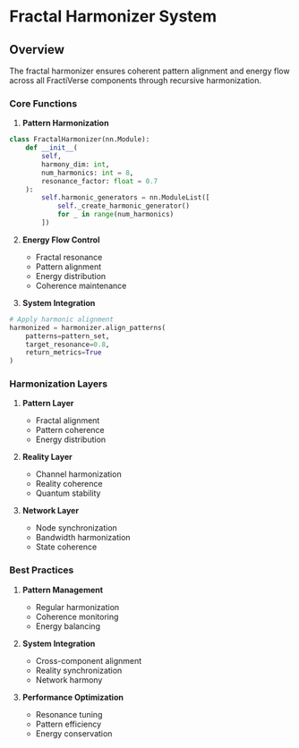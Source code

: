 # Fractal Harmonizer System

## Overview
The fractal harmonizer ensures coherent pattern alignment and energy flow across all FractiVerse components through recursive harmonization.

### Core Functions

1. **Pattern Harmonization**
```python
class FractalHarmonizer(nn.Module):
    def __init__(
        self,
        harmony_dim: int,
        num_harmonics: int = 8,
        resonance_factor: float = 0.7
    ):
        self.harmonic_generators = nn.ModuleList([
            self._create_harmonic_generator()
            for _ in range(num_harmonics)
        ])
```

2. **Energy Flow Control**
   - Fractal resonance
   - Pattern alignment
   - Energy distribution
   - Coherence maintenance

3. **System Integration**
```python
# Apply harmonic alignment
harmonized = harmonizer.align_patterns(
    patterns=pattern_set,
    target_resonance=0.8,
    return_metrics=True
)
```

### Harmonization Layers

1. **Pattern Layer**
   - Fractal alignment
   - Pattern coherence
   - Energy distribution

2. **Reality Layer**
   - Channel harmonization
   - Reality coherence
   - Quantum stability

3. **Network Layer**
   - Node synchronization
   - Bandwidth harmonization
   - State coherence

### Best Practices

1. **Pattern Management**
   - Regular harmonization
   - Coherence monitoring
   - Energy balancing

2. **System Integration**
   - Cross-component alignment
   - Reality synchronization
   - Network harmony

3. **Performance Optimization**
   - Resonance tuning
   - Pattern efficiency
   - Energy conservation 